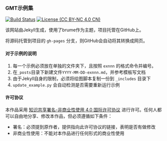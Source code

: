 ### GMT示例集

[![Build Status](https://travis-ci.org/gmt-china/GMT_examples.svg?branch=gh-pages)](https://travis-ci.org/gmt-china/GMT_examples)
[![License (CC BY-NC 4.0 CN)](https://img.shields.io/badge/license-CC%20BY--NC%204.0-red.svg)](http://creativecommons.org/licenses/by-nc/4.0/)

该网站由Jekyll生成，使用了brume作为主题，项目托管在GitHub上。

将源码托管到项目的 `gh-pages` 分支，则GitHub会自动将其转换成网页。

#### 对于示例的说明

1. 每一个示例必须放在单独的文件夹下，且按照 `exnnn` 的格式命令并编号。
2. 在`_posts`目录下新建文件`YYYY-MM-DD-exnnn.md`，并参考模板写文档
3. 由于Jekyll自身的限制，必须将绘图脚本复制一份到 `_includes` 目录下
4. `update_example.py` 会自动检测是否需要重新运行示例

#### 许可协议

本作品采用 [知识共享署名-非商业性使用 4.0 国际许可协议](http://creativecommons.org/licenses/by-nc/4.0/) 进行许可。任何人都可以自由地分享、修改本作品，但必须遵循如下条件：

- 署名：必须提到原作者，提供指向此许可协议的链接，表明是否有做修改
- 非商业性使用：不能对本作品进行任何形式的商业性使用
